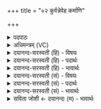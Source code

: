 +++
title = "०२ कुर्वन्नेवेह कर्माणि"

+++
<details><summary>पदपाठः</summary>

कु॒र्वन्। ए॒व। इ॒ह। कर्मा॑णि। जि॒जी॒वि॒षेत्। श॒तम्। समाः॑। ए॒वम्। त्वयि॑। न। अ॒न्यथा॑। इ॒तः। अ॒स्ति॒। न। कर्म॑। लि॒प्य॒ते॒। नरे॑। २।
</details>

<details><summary>अधिमन्त्रम् (VC)</summary>

- आत्मा देवता
- दीर्घतमा ऋषिः
- भुरिगनुष्टुप्
- गान्धारः
</details>

<details><summary>दयानन्द-सरस्वती (हि) - विषयः</summary>

अब वेदोक्त कर्म की उत्तमता अगले मन्त्र में कहते हैं ॥
</details>

<details><summary>दयानन्द-सरस्वती (हि) - पदार्थः</summary>

पदार्थान्वयभाषाः -  मनुष्य (इह) इस संसारे में (कर्माणि) धर्मयुक्त वेदोक्त निष्काम कर्मों को (कुर्वन्) करता हुआ (एव) ही (शतम्) सौ (समाः) वर्ष (जिजीविषेत्) जीवन की इच्छा करे (एवम्) इस प्रकार धर्मयुक्त कर्म में प्रवर्त्तमान (त्वयि) तुझ (नरे) व्यवहारों को चलानेहारे जीवन के इच्छुक होते हुए (कर्म) अधर्मयुक्त अवैदिक काम्य कर्म (न) नहीं (लिप्यते) लिप्त होता (इतः) इस से जो (अन्यथा) और प्रकार से (न, अस्ति) कर्म लगाने का अभाव नहीं होता है ॥२ ॥
</details>

<details><summary>दयानन्द-सरस्वती (हि) - भावार्थः</summary>

भावार्थभाषाः -  मनुष्य आलस्य को छोड़ कर सब देखने हारे न्यायाधीश परमात्मा और करने योग्य उसकी आज्ञा को मानकर शुभ कर्मों को करते हुए अशुभ कर्मों को छोड़ते हुए ब्रह्मचर्य के सेवन से विद्या और अच्छी शिक्षा को पाकर उपस्थ इन्द्रिय के रोकने से पराक्रम को बढ़ा कर अल्पमृत्यु को हटावे, युक्त आहार-विहार से सौ वर्ष की आयु को प्राप्त होवें। जैसे-जैसे मनुष्य सुकर्मों में चेष्टा करते हैं, वैसे-वैसे ही पापकर्म से बुद्धि की निवृत्ति होती और विद्या, अवस्था और सुशीलता बढ़ती है ॥२ ॥
</details>

<details><summary>दयानन्द-सरस्वती (सं) - विषयः</summary>

अथ वैदिककर्मणः प्राधान्यमुच्यते
</details>

<details><summary>दयानन्द-सरस्वती (सं) - पदार्थः</summary>

पदार्थान्वयभाषाः -  मनुष्य इह कर्माणि कुर्वन्नेव शतं समा जिजीविषेदेवं धर्म्ये कर्मणि प्रवर्त्तमाने त्वयि नरे न कर्म लिप्यते इतोऽन्यथा नास्ति लोपाभावः ॥२ ॥
</details>

<details><summary>दयानन्द-सरस्वती (सं) - भावार्थः</summary>

भावार्थभाषाः -  मनुष्या आलस्यं विहाय सर्वस्य द्रष्टारं न्यायाधीशं परमात्मानं कर्त्तुमर्हां तदाज्ञां च मत्वा शुभानि कर्माणि कुर्वन्तोऽशुभानि त्यजन्तो ब्रह्मचर्य्येण विद्यासुशिक्षे प्राप्योपस्थेन्द्रियनिग्रहेण वीर्य्यमुन्नीयाल्पमृत्युं घ्नन्तु युक्ताहारविहारेण शतवार्षिकमायुः प्राप्नुवन्तु। यथा यथा मनुष्याः सुकर्मसु चेष्टन्ते तथा तथैव पापकर्मतो बुद्धिर्निवर्त्तते विद्यायुः सुशीलता च वर्द्धन्ते ॥२ ॥
</details>

<details><summary>सविता जोशी ← दयानन्दः (म) - भावार्थः</summary>

भावार्थभाषाः -  माणसांनी आळस सोडून सर्वद्रष्टा व न्यायाधीश असलेल्या परमेश्वराच्या आज्ञेप्रमाणे शुभ कर्म करावे. अशुभ कर्म सोडून द्यावे. ब्रह्मचर्याचे पालन करून विद्या व उत्तम शिक्षण प्राप्त करावे. गुह्य इंद्रियावर नियंत्रण ठेवावे आणि पराक्रम करून अल्पमृत्यू टाळावा. युक्त आहार-विहार करून शंभर वर्षांचे आयुष्य प्राप्त करावे. माणसे जसजसे चांगले कर्म करण्याचा प्रयत्न करतात तसतसे पापकर्मापासून बुद्धी दूर जाते आणि विद्या, आयुष्य व सुशीलता वाढते.
</details>